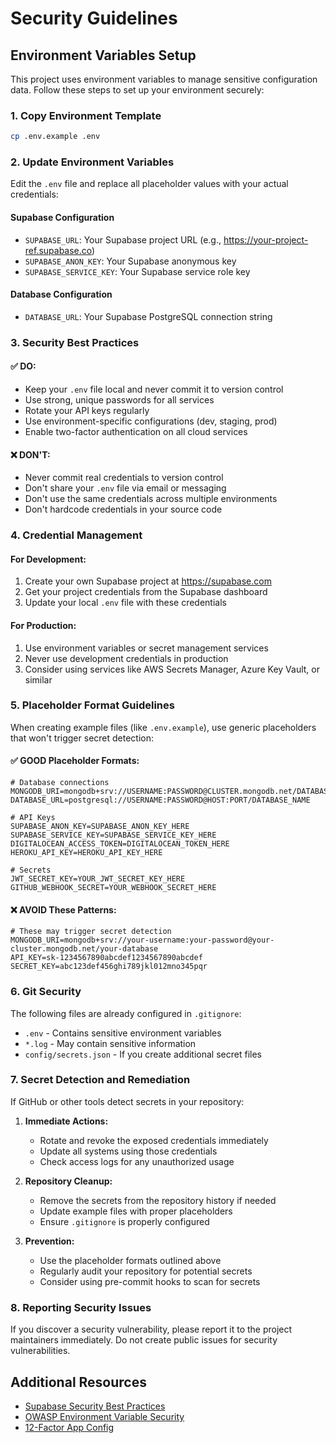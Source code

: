 # Security Guidelines

## Environment Variables Setup

This project uses environment variables to manage sensitive configuration data. Follow these steps to set up your environment securely:

### 1. Copy Environment Template
```bash
cp .env.example .env
```

### 2. Update Environment Variables
Edit the `.env` file and replace all placeholder values with your actual credentials:

#### Supabase Configuration
- `SUPABASE_URL`: Your Supabase project URL (e.g., https://your-project-ref.supabase.co)
- `SUPABASE_ANON_KEY`: Your Supabase anonymous key
- `SUPABASE_SERVICE_KEY`: Your Supabase service role key

#### Database Configuration
- `DATABASE_URL`: Your Supabase PostgreSQL connection string

### 3. Security Best Practices

#### ✅ DO:
- Keep your `.env` file local and never commit it to version control
- Use strong, unique passwords for all services
- Rotate your API keys regularly
- Use environment-specific configurations (dev, staging, prod)
- Enable two-factor authentication on all cloud services

#### ❌ DON'T:
- Never commit real credentials to version control
- Don't share your `.env` file via email or messaging
- Don't use the same credentials across multiple environments
- Don't hardcode credentials in your source code

### 4. Credential Management

#### For Development:
1. Create your own Supabase project at https://supabase.com
2. Get your project credentials from the Supabase dashboard
3. Update your local `.env` file with these credentials

#### For Production:
1. Use environment variables or secret management services
2. Never use development credentials in production
3. Consider using services like AWS Secrets Manager, Azure Key Vault, or similar

### 5. Placeholder Format Guidelines

When creating example files (like `.env.example`), use generic placeholders that won't trigger secret detection:

#### ✅ GOOD Placeholder Formats:
```
# Database connections
MONGODB_URI=mongodb+srv://USERNAME:PASSWORD@CLUSTER.mongodb.net/DATABASE_NAME
DATABASE_URL=postgresql://USERNAME:PASSWORD@HOST:PORT/DATABASE_NAME

# API Keys
SUPABASE_ANON_KEY=SUPABASE_ANON_KEY_HERE
SUPABASE_SERVICE_KEY=SUPABASE_SERVICE_KEY_HERE
DIGITALOCEAN_ACCESS_TOKEN=DIGITALOCEAN_TOKEN_HERE
HEROKU_API_KEY=HEROKU_API_KEY_HERE

# Secrets
JWT_SECRET_KEY=YOUR_JWT_SECRET_KEY_HERE
GITHUB_WEBHOOK_SECRET=YOUR_WEBHOOK_SECRET_HERE
```

#### ❌ AVOID These Patterns:
```
# These may trigger secret detection
MONGODB_URI=mongodb+srv://your-username:your-password@your-cluster.mongodb.net/your-database
API_KEY=sk-1234567890abcdef1234567890abcdef
SECRET_KEY=abc123def456ghi789jkl012mno345pqr
```

### 6. Git Security

The following files are already configured in `.gitignore`:
- `.env` - Contains sensitive environment variables
- `*.log` - May contain sensitive information
- `config/secrets.json` - If you create additional secret files

### 7. Secret Detection and Remediation

If GitHub or other tools detect secrets in your repository:

1. **Immediate Actions:**
   - Rotate and revoke the exposed credentials immediately
   - Update all systems using those credentials
   - Check access logs for any unauthorized usage

2. **Repository Cleanup:**
   - Remove the secrets from the repository history if needed
   - Update example files with proper placeholders
   - Ensure `.gitignore` is properly configured

3. **Prevention:**
   - Use the placeholder formats outlined above
   - Regularly audit your repository for potential secrets
   - Consider using pre-commit hooks to scan for secrets

### 8. Reporting Security Issues

If you discover a security vulnerability, please report it to the project maintainers immediately. Do not create public issues for security vulnerabilities.

## Additional Resources

- [Supabase Security Best Practices](https://supabase.com/docs/guides/platform/security)
- [OWASP Environment Variable Security](https://owasp.org/www-community/vulnerabilities/Insecure_Storage_of_Sensitive_Information)
- [12-Factor App Config](https://12factor.net/config)